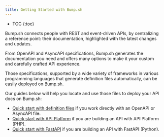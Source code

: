 ```yaml
---
title: Getting Started with Bump.sh
---
```


- TOC
{:toc}

Bump.sh connects people with REST and event-driven APIs, by centralizing a reference point: their documentation, highlighted with the latest changes and updates.

From OpenAPI and AsyncAPI specifications, Bump.sh generates the documentation you need and offers many options to make it your custom and carefully crafted API experience.

Those specifications, supported by a wide variety of frameworks in various programming languages that generate definition files automatically, can be easily deployed on Bump.sh.

Our guides below will help you locate and use those files to deploy your API docs on Bump.sh:

- [Quick start with definition files](quick-start) if you work directly with an OpenAPI or AsyncAPI file.
- [Quick start with API Platform](api-platform) if you are building an API with API Platform (PHP).
- [Quick start with FastAPI](fastapi) if you are building an API with FastAPI (Python).

